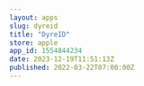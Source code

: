 ```yaml
---
layout: apps
slug: dyreid
title: "DyreID"
store: apple
app_id: 1554844234
date: 2023-12-19T11:51:13Z
published: 2022-03-22T07:00:00Z
---
```

